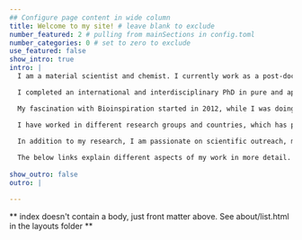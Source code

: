 ```yaml
---
## Configure page content in wide column
title: Welcome to my site! # leave blank to exclude
number_featured: 2 # pulling from mainSections in config.toml
number_categories: 0 # set to zero to exclude
use_featured: false
show_intro: true
intro: |
  I am a material scientist and chemist. I currently work as a post-doctoral researcher in Sustainable Polymer materials at the University of Twente. Most of my research focuses on the future of plastics, by developing sustainable polymeric solutions.

  I completed an international and interdisciplinary PhD in pure and applied chemistry at the University of Strathclyde (2018-2022). My thesis focused on improving the mechanical properties of Bioinspired Amphiphilic polymer conetworks.

  My fascination with Bioinspiration started in 2012, while I was doing an exchange program in France. Following this I pursued my passion by completing a Masters degree at ETH Zurich in the Materials Science department.

  I have worked in different research groups and countries, which has provided me with a very diverse and understanding scientific outlook.

  In addition to my research, I am passionate on scientific outreach, mental health in academia and inspiring under-represented groups to follow scientific careers.
 
  The below links explain different aspects of my work in more detail.
  
show_outro: false
outro: |

---
```


** index doesn't contain a body, just front matter above.
See about/list.html in the layouts folder **
